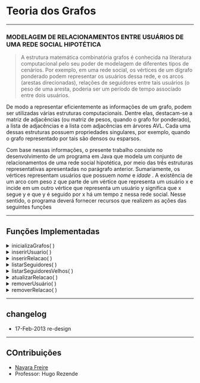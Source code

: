 # Teoria dos Grafos

----
### MODELAGEM DE RELACIONAMENTOS ENTRE USUÁRIOS DE UMA REDE SOCIAL HIPOTÉTICA


> A estrutura matemática combinatória grafos é conhecida na literatura computacional pelo seu poder de
modelagem de diferentes tipos de cenários. Por exemplo, em uma rede social, os vértices de um dígrafo ponderado podem
representar os usuários dessa rede, e os arcos (arestas direcionadas), relações de seguidores entre tais usuários (o peso de
uma aresta, poderia ser um período de tempo associado entre dois usuários.
>
De modo a representar eficientemente as informações de um grafo, podem ser utilizadas várias estruturas
computacionais. Dentre elas, destacam-se a matriz de adjacências (ou matriz de pesos, quando o grafo for ponderado), a
lista de adjacências e a lista com adjacências em árvores AVL. Cada uma dessas estruturas possuem propriedades
singulares, por exemplo, quando o grafo representado por tais são densos ou esparsos.
>
Com base nessas informações, o presente trabalho consiste no desenvolvimento de um programa em Java que modela um conjunto de relacionamentos de uma rede social hipotética, por meio das três
estruturas representativas apresentadas no parágrafo anterior. Sumariamente, os vértices representam usuários que possuem *nome* e *idade* . A existência de um arco com peso z que parte de um vértice que representa um usuário x e incide em um outro vértice que representa um usuário y significa que x segue y e que y é seguido por x há um tempo z nessa rede social. Nesse sentido, o programa deverá fornecer recursos que realizem as ações das seguintes funções



----
## Funções Implementadas
<details>
  <summary>inicializaGrafos( )</summary>
  1. Inicializa as três estruturas.
    * Zera a matriz.
    * Aloca espaço vazio na Lista e na Lista AVL.
</details>

<details>
  <summary>inserirUsuario( )</summary>
  1. Libera espaço nas estruturas para a inserção.
  2. Caso usuário já esteja inserido, retornar erro.
</details>

<details>
  <summary>inserirRelacao( )</summary>
  1. Adiciona relação "é seguido de/ seguidor de".
  2. Usuários devem estar previamente inseridos.
  3. Caso relação já esteja inserido, oferecer opção de atualizar ao usuário.
</details>

<details>
  <summary>listarSeguidores( )</summary>
  1. O utilizador deverá escolher um dos usuário previamente cadastrados e o sistema deve mostrar:
    * Uma lista dos usuários que este segue.
    * Uma lista dos usuários que seguem usuário.
    * A estrutura AVL deve possuir a opção de ordenação (in-ordem, pre-ordem, pós-ordem).
</details>

<details>
  <summary>listarSeguidoresVelhos( )</summary>
  1. Lista todos os usuários que são seguidos por usuários mais velhos.
</details>

<details>
  <summary>atualizarRelacao( )</summary>
  1. Similar a insereRelacao( ) mas esta, usuários devem estar previamente cadastrados.
  2. Caso a relação não exista, oferer a opção do utilizador fazê-la.
</details>

<details>
  <summary>removerUsuário( )</summary>
  1. Remove um usuário previamente cadastrado, inclusive com suas relações.
  2. Caso o usuário nãoo esteja cadastrado, retornar um erro.
</details>

<details>
  <summary>removerRelacao( )</summary>
  1. Remove uma relação previamente cadastrada
  2. Caso algum vértice da relação não esteja inserido, retornar erro. 
</details>

----
## changelog
* 17-Feb-2013 re-design

----
## COntribuições
* [Nayara Freire](https://github.com/NayFreire)
* Professor: Hugo Rezende
